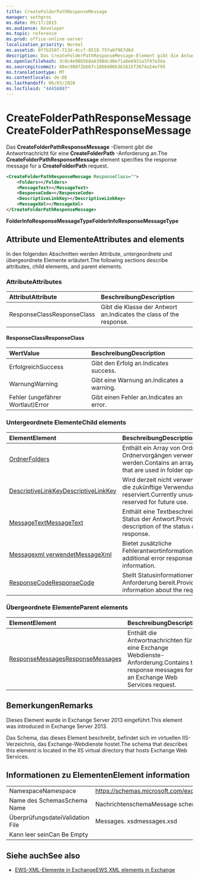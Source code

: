 ```yaml
---
title: CreateFolderPathResponseMessage
manager: sethgros
ms.date: 09/17/2015
ms.audience: Developer
ms.topic: reference
ms.prod: office-online-server
localization_priority: Normal
ms.assetid: 0f7b3507-713d-4ccf-8518-75fa6f967d6d
description: Das CreateFolderPathResponseMessage-Element gibt die Antwortnachricht für eine CreateFolderPath-Anforderung an.
ms.openlocfilehash: 3c0c4e98b568a6398dcd0e71a6e6931a3f47e3da
ms.sourcegitcommit: 88ec988f2bb67c1866d06b361615f3674a24e795
ms.translationtype: MT
ms.contentlocale: de-DE
ms.lasthandoff: 06/03/2020
ms.locfileid: "44458887"
---
```

# <a name="createfolderpathresponsemessage"></a><span data-ttu-id="665a2-103">CreateFolderPathResponseMessage</span><span class="sxs-lookup"><span data-stu-id="665a2-103">CreateFolderPathResponseMessage</span></span>

<span data-ttu-id="665a2-104">Das **CreateFolderPathResponseMessage** -Element gibt die Antwortnachricht für eine **CreateFolderPath** -Anforderung an.</span><span class="sxs-lookup"><span data-stu-id="665a2-104">The **CreateFolderPathResponseMessage** element specifies the response message for a **CreateFolderPath** request.</span></span> 
  
```XML
<CreateFolderPathResponseMessage ResponseClass="">
    <Folders></Folders>
    <MessageText></MessageText>
    <ResponseCode></ResponseCode>
    <DescriptiveLinkKey></DescriptiveLinkKey>
    <MessageXml></MessageXml>
</CreateFolderPathResponseMessage>
```

 <span data-ttu-id="665a2-105">**FolderInfoResponseMessageType**</span><span class="sxs-lookup"><span data-stu-id="665a2-105">**FolderInfoResponseMessageType**</span></span>
## <a name="attributes-and-elements"></a><span data-ttu-id="665a2-106">Attribute und Elemente</span><span class="sxs-lookup"><span data-stu-id="665a2-106">Attributes and elements</span></span>

<span data-ttu-id="665a2-107">In den folgenden Abschnitten werden Attribute, untergeordnete und übergeordnete Elemente erläutert.</span><span class="sxs-lookup"><span data-stu-id="665a2-107">The following sections describe attributes, child elements, and parent elements.</span></span>
  
### <a name="attributes"></a><span data-ttu-id="665a2-108">Attribute</span><span class="sxs-lookup"><span data-stu-id="665a2-108">Attributes</span></span>

|<span data-ttu-id="665a2-109">**Attribut**</span><span class="sxs-lookup"><span data-stu-id="665a2-109">**Attribute**</span></span>|<span data-ttu-id="665a2-110">**Beschreibung**</span><span class="sxs-lookup"><span data-stu-id="665a2-110">**Description**</span></span>|
|:-----|:-----|
|<span data-ttu-id="665a2-111">ResponseClass</span><span class="sxs-lookup"><span data-stu-id="665a2-111">ResponseClass</span></span>  <br/> |<span data-ttu-id="665a2-112">Gibt die Klasse der Antwort an.</span><span class="sxs-lookup"><span data-stu-id="665a2-112">Indicates the class of the response.</span></span>  <br/> |
   
#### <a name="responseclass"></a><span data-ttu-id="665a2-113">ResponseClass</span><span class="sxs-lookup"><span data-stu-id="665a2-113">ResponseClass</span></span>

|<span data-ttu-id="665a2-114">**Wert**</span><span class="sxs-lookup"><span data-stu-id="665a2-114">**Value**</span></span>|<span data-ttu-id="665a2-115">**Beschreibung**</span><span class="sxs-lookup"><span data-stu-id="665a2-115">**Description**</span></span>|
|:-----|:-----|
|<span data-ttu-id="665a2-116">Erfolgreich</span><span class="sxs-lookup"><span data-stu-id="665a2-116">Success</span></span>  <br/> |<span data-ttu-id="665a2-117">Gibt den Erfolg an.</span><span class="sxs-lookup"><span data-stu-id="665a2-117">Indicates success.</span></span>  <br/> |
|<span data-ttu-id="665a2-118">Warnung</span><span class="sxs-lookup"><span data-stu-id="665a2-118">Warning</span></span>  <br/> |<span data-ttu-id="665a2-119">Gibt eine Warnung an.</span><span class="sxs-lookup"><span data-stu-id="665a2-119">Indicates a warning.</span></span>  <br/> |
|<span data-ttu-id="665a2-120">Fehler (ungefährer Wortlaut)</span><span class="sxs-lookup"><span data-stu-id="665a2-120">Error</span></span>  <br/> |<span data-ttu-id="665a2-121">Gibt einen Fehler an.</span><span class="sxs-lookup"><span data-stu-id="665a2-121">Indicates an error.</span></span>  <br/> |
   
### <a name="child-elements"></a><span data-ttu-id="665a2-122">Untergeordnete Elemente</span><span class="sxs-lookup"><span data-stu-id="665a2-122">Child elements</span></span>

|<span data-ttu-id="665a2-123">**Element**</span><span class="sxs-lookup"><span data-stu-id="665a2-123">**Element**</span></span>|<span data-ttu-id="665a2-124">**Beschreibung**</span><span class="sxs-lookup"><span data-stu-id="665a2-124">**Description**</span></span>|
|:-----|:-----|
|[<span data-ttu-id="665a2-125">Ordner</span><span class="sxs-lookup"><span data-stu-id="665a2-125">Folders</span></span>](folders-ex15websvcsotherref.md) <br/> |<span data-ttu-id="665a2-126">Enthält ein Array von Ordnern, die in Ordnervorgängen verwendet werden.</span><span class="sxs-lookup"><span data-stu-id="665a2-126">Contains an array of folders that are used in folder operations.</span></span>  <br/> |
|[<span data-ttu-id="665a2-127">DescriptiveLinkKey</span><span class="sxs-lookup"><span data-stu-id="665a2-127">DescriptiveLinkKey</span></span>](descriptivelinkkey.md) <br/> |<span data-ttu-id="665a2-128">Wird derzeit nicht verwendet und für die zukünftige Verwendung reserviert.</span><span class="sxs-lookup"><span data-stu-id="665a2-128">Currently unused and reserved for future use.</span></span>  <br/> |
|[<span data-ttu-id="665a2-129">MessageText</span><span class="sxs-lookup"><span data-stu-id="665a2-129">MessageText</span></span>](messagetext.md) <br/> |<span data-ttu-id="665a2-130">Enthält eine Textbeschreibung des Status der Antwort.</span><span class="sxs-lookup"><span data-stu-id="665a2-130">Provides a text description of the status of the response.</span></span>  <br/> |
|[<span data-ttu-id="665a2-131">Messagexml verwendet</span><span class="sxs-lookup"><span data-stu-id="665a2-131">MessageXml</span></span>](messagexml.md) <br/> |<span data-ttu-id="665a2-132">Bietet zusätzliche Fehlerantwortinformationen.</span><span class="sxs-lookup"><span data-stu-id="665a2-132">Provides additional error response information.</span></span>  <br/> |
|[<span data-ttu-id="665a2-133">ResponseCode</span><span class="sxs-lookup"><span data-stu-id="665a2-133">ResponseCode</span></span>](responsecode.md) <br/> |<span data-ttu-id="665a2-134">Stellt Statusinformationen zur Anforderung bereit.</span><span class="sxs-lookup"><span data-stu-id="665a2-134">Provides status information about the request.</span></span>  <br/> |
   
### <a name="parent-elements"></a><span data-ttu-id="665a2-135">Übergeordnete Elemente</span><span class="sxs-lookup"><span data-stu-id="665a2-135">Parent elements</span></span>

|<span data-ttu-id="665a2-136">**Element**</span><span class="sxs-lookup"><span data-stu-id="665a2-136">**Element**</span></span>|<span data-ttu-id="665a2-137">**Beschreibung**</span><span class="sxs-lookup"><span data-stu-id="665a2-137">**Description**</span></span>|
|:-----|:-----|
|[<span data-ttu-id="665a2-138">ResponseMessages</span><span class="sxs-lookup"><span data-stu-id="665a2-138">ResponseMessages</span></span>](responsemessages.md) <br/> |<span data-ttu-id="665a2-139">Enthält die Antwortnachrichten für eine Exchange Webdienste-Anforderung.</span><span class="sxs-lookup"><span data-stu-id="665a2-139">Contains the response messages for an Exchange Web Services request.</span></span>  <br/> |
   
## <a name="remarks"></a><span data-ttu-id="665a2-140">Bemerkungen</span><span class="sxs-lookup"><span data-stu-id="665a2-140">Remarks</span></span>

<span data-ttu-id="665a2-141">Dieses Element wurde in Exchange Server 2013 eingeführt.</span><span class="sxs-lookup"><span data-stu-id="665a2-141">This element was introduced in Exchange Server 2013.</span></span>
  
<span data-ttu-id="665a2-142">Das Schema, das dieses Element beschreibt, befindet sich im virtuellen IIS-Verzeichnis, das Exchange-Webdienste hostet.</span><span class="sxs-lookup"><span data-stu-id="665a2-142">The schema that describes this element is located in the IIS virtual directory that hosts Exchange Web Services.</span></span>
  
## <a name="element-information"></a><span data-ttu-id="665a2-143">Informationen zu Elementen</span><span class="sxs-lookup"><span data-stu-id="665a2-143">Element information</span></span>

|||
|:-----|:-----|
|<span data-ttu-id="665a2-144">Namespace</span><span class="sxs-lookup"><span data-stu-id="665a2-144">Namespace</span></span>  <br/> |https://schemas.microsoft.com/exchange/services/2006/messages  <br/> |
|<span data-ttu-id="665a2-145">Name des Schemas</span><span class="sxs-lookup"><span data-stu-id="665a2-145">Schema Name</span></span>  <br/> |<span data-ttu-id="665a2-146">Nachrichtenschema</span><span class="sxs-lookup"><span data-stu-id="665a2-146">Message schema</span></span>  <br/> |
|<span data-ttu-id="665a2-147">Überprüfungsdatei</span><span class="sxs-lookup"><span data-stu-id="665a2-147">Validation File</span></span>  <br/> |<span data-ttu-id="665a2-148">Messages. xsd</span><span class="sxs-lookup"><span data-stu-id="665a2-148">messages.xsd</span></span>  <br/> |
|<span data-ttu-id="665a2-149">Kann leer sein</span><span class="sxs-lookup"><span data-stu-id="665a2-149">Can Be Empty</span></span>  <br/> ||
   
## <a name="see-also"></a><span data-ttu-id="665a2-150">Siehe auch</span><span class="sxs-lookup"><span data-stu-id="665a2-150">See also</span></span>

- [<span data-ttu-id="665a2-151">EWS-XML-Elemente in Exchange</span><span class="sxs-lookup"><span data-stu-id="665a2-151">EWS XML elements in Exchange</span></span>](ews-xml-elements-in-exchange.md)

